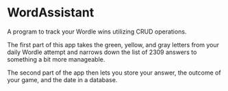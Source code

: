 # WordAssistant
A program to track your Wordle wins utilizing CRUD operations.

The first part of this app takes the green, yellow, and gray letters from your daily Wordle attempt and narrows down the list of 2309 answers to something a bit more manageable.

The second part of the app then lets you store your answer, the outcome of your game, and the date in a database.
